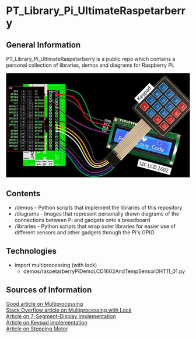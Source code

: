 # PT_Library_Pi_UltimateRaspetarberry

## General Information
PT_Library_Pi_UltimateRaspetarberry is a public repo which contains a personal collection of libraries, demos and diagrams for Raspberry Pi.

![cover](demos/raspetarberry_demo_keypad_input_on_lcd1602.jpg)

## Contents
- /demos - Python scripts that implement the libraries of this repository
- /diagrams - Images that represent personally drawn diagrams of the connections between Pi and gadgets onto a breadboard
- /libraries - Python scripts that wrap outer libraries for easier use of different sensors and other gadgets through the Pi's GPIO

## Technologies
- import multiprocessing (with lock)
	- demos/raspetarberryPiDemoLCD1602AndTempSensorDHT11_01.py

## Sources of Information
[Good article on Multiprocessing](https://analyticsindiamag.com/run-python-code-in-parallel-using-multiprocessing/#:~:text=Multiprocessing%20in%20Python%20enables%20the,run%20tasks%2Fprocesses%20in%20parallel.&text=Multiprocessing%20enables%20the%20computer%20to,involve%20a%20lot%20of%20computation.)  
[Stack Overflow article on Multiprocessing with Lock](https://stackoverflow.com/questions/28267972/python-multiprocessing-locks)  
[Article on 7-Segment-Display implementation](https://www.stuffaboutcode.com/2016/10/raspberry-pi-7-segment-display-gpiozero.html)  
[Article on Keypad implementation](https://www.digikey.bg/en/maker/blogs/2021/how-to-connect-a-keypad-to-a-raspberry-pi)  
[Article on Stepping Motor](https://www.aranacorp.com/en/control-a-stepper-with-raspberrypi/)  

